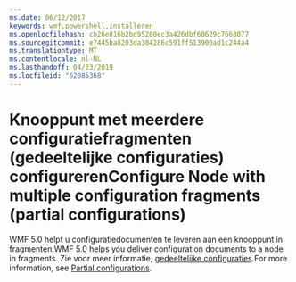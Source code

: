 ```yaml
---
ms.date: 06/12/2017
keywords: wmf,powershell,installeren
ms.openlocfilehash: cb26e816b2bd95280ec3a426dbf60629c7668077
ms.sourcegitcommit: e7445ba8203da304286c591ff513900ad1c244a4
ms.translationtype: MT
ms.contentlocale: nl-NL
ms.lasthandoff: 04/23/2019
ms.locfileid: "62085368"
---
```

# <a name="configure-node-with-multiple-configuration-fragments-partial-configurations"></a><span data-ttu-id="f1208-102">Knooppunt met meerdere configuratiefragmenten (gedeeltelijke configuraties) configureren</span><span class="sxs-lookup"><span data-stu-id="f1208-102">Configure Node with multiple configuration fragments (partial configurations)</span></span>

<span data-ttu-id="f1208-103">WMF 5.0 helpt u configuratiedocumenten te leveren aan een knooppunt in fragmenten.</span><span class="sxs-lookup"><span data-stu-id="f1208-103">WMF 5.0 helps you deliver configuration documents to a node in fragments.</span></span> <span data-ttu-id="f1208-104">Zie voor meer informatie, [gedeeltelijke configuraties](https://msdn.microsoft.com/powershell/dsc/partialconfigs).</span><span class="sxs-lookup"><span data-stu-id="f1208-104">For more information, see [Partial configurations](https://msdn.microsoft.com/powershell/dsc/partialconfigs).</span></span>
